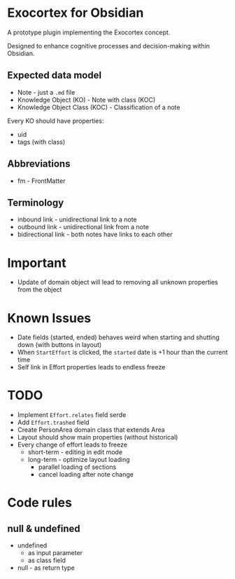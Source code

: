 # Exocortex for Obsidian

A prototype plugin implementing the Exocortex concept.

Designed to enhance cognitive processes and decision-making within Obsidian.

## Expected data model

- Note - just a `.md` file
- Knowledge Object (KO) - Note with class (KOC)
- Knowledge Object Class (KOC) - Classification of a note

Every KO should have properties:

- uid
- tags (with class)

## Abbreviations

- fm - FrontMatter

## Terminology

- inbound link - unidirectional link to a note
- outbound link - unidirectional link from a note
- bidirectional link - both notes have links to each other

# Important

- Update of domain object will lead to removing all unknown properties from the object

# Known Issues

- Date fields (started, ended) behaves weird when starting and shutting down (with buttons in layout)
- When `StartEffort` is clicked, the `started` date is +1 hour than the current time
- Self link in Effort properties leads to endless freeze

# TODO

- Implement `Effort.relates` field serde
- Add `Effort.trashed` field
- Create PersonArea domain class that extends Area
- Layout should show main properties (without historical)
- Every change of effort leads to freeze
	- short-term - editing in edit mode
	- long-term - optimize layout loading
		- parallel loading of sections
		- cancel loading after note change

# Code rules

## null & undefined

- undefined
	- as input parameter
	- as class field
- null - as return type
